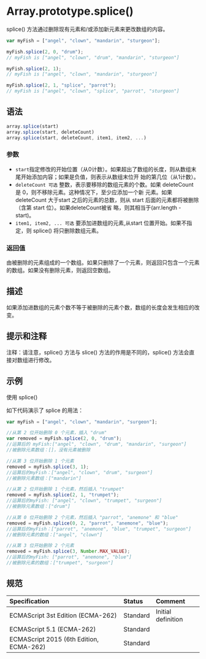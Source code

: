 # Array.prototype.splice()

splice() 方法通过删除现有元素和/或添加新元素来更改数组的内容。

```javascript
var myFish = ["angel", "clown", "mandarin", "sturgeon"];

myFish.splice(2, 0, "drum");
// myFish is ["angel", "clown", "drum", "mandarin", "sturgeon"]

myFish.splice(2, 1);
// myFish is ["angel", "clown", "mandarin", "sturgeon"]

myFish.splice(2, 1, "splice", "parrot");
// myFish is ["angel", "clown", "splice", "parrot", "sturgeon"]
```

## 语法

```javascript
array.splice(start)
array.splice(start, deleteCount)
array.splice(start, deleteCount, item1, item2, ...)
```

### 参数

* `start​` 指定修改的开始位置（从0计数）。如果超出了数组的长度，则从数组末尾开始添加内容；如果是负值，则表示从数组末位开
始的第几位（从1计数）。
* `deleteCount 可选` 整数，表示要移除的数组元素的个数。如果 deleteCount 是 0，则不移除元素。这种情况下，至少应添加一个新
元素。如果 deleteCount 大于start 之后的元素的总数，则从 start 后面的元素都将被删除（含第 start 位）。如果deleteCount被省
略，则其相当于(arr.length - start)。
* `item1, item2, ... 可选` 要添加进数组的元素,从start 位置开始。如果不指定，则 splice() 将只删除数组元素。

### 返回值

由被删除的元素组成的一个数组。如果只删除了一个元素，则返回只包含一个元素的数组。如果没有删除元素，则返回空数组。

## 描述

如果添加进数组的元素个数不等于被删除的元素个数，数组的长度会发生相应的改变。

## 提示和注释

注释：请注意，splice() 方法与 slice() 方法的作用是不同的，splice() 方法会直接对数组进行修改。

## 示例

使用 splice()

如下代码演示了 splice 的用法：

```javascript
var myFish = ["angel", "clown", "mandarin", "surgeon"];

//从第 2 位开始删除 0 个元素，插入 "drum"
var removed = myFish.splice(2, 0, "drum");
//运算后的 myFish:["angel", "clown", "drum", "mandarin", "surgeon"]
//被删除元素数组：[]，没有元素被删除

//从第 3 位开始删除 1 个元素
removed = myFish.splice(3, 1);
//运算后的myFish：["angel", "clown", "drum", "surgeon"]
//被删除元素数组：["mandarin"]

//从第 2 位开始删除 1 个元素，然后插入 "trumpet"
removed = myFish.splice(2, 1, "trumpet");
//运算后的myFish: ["angel", "clown", "trumpet", "surgeon"]
//被删除元素数组：["drum"]

//从第 0 位开始删除 2 个元素，然后插入 "parrot", "anemone" 和 "blue"
removed = myFish.splice(0, 2, "parrot", "anemone", "blue");
//运算后的myFish：["parrot", "anemone", "blue", "trumpet", "surgeon"]
//被删除元素的数组：["angel", "clown"]

//从第 3 位开始删除 2 个元素
removed = myFish.splice(3, Number.MAX_VALUE);
//运算后的myFish: ["parrot", "anemone", "blue"]
//被删除元素的数组：["trumpet", "surgeon"]
```

## 规范

| Specification                           | Status   | Comment            |
|:----------------------------------------|:---------|:-------------------|
| ECMAScript 3st Edition (ECMA-262)       | Standard | Initial definition |
| ECMAScript 5.1 (ECMA-262)               | Standard |                    |
| ECMAScript 2015 (6th Edition, ECMA-262) | Standard |                    |